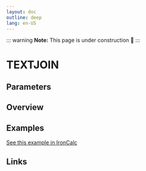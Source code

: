 ```yaml
---
layout: doc
outline: deep
lang: en-US
---
```


::: warning
**Note:** This page is under construction 🚧
:::

# TEXTJOIN

## Parameters

## Overview

## Examples

[See this example in IronCalc](https://app.ironcalc.com/?filename=textjoin)

## Links